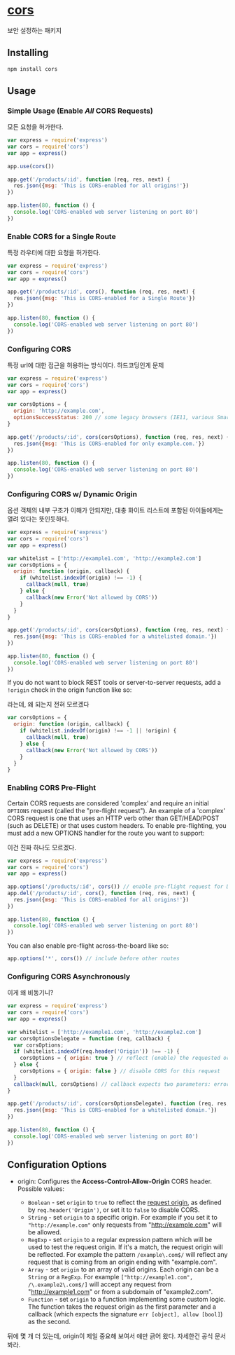 # [cors]( https://www.npmjs.com/package/cors )

보안 설정하는 패키지

## Installing

```bash
npm install cors
```

## Usage

### Simple Usage (Enable *All* CORS Requests)

모든 요청을 허가한다.

```js
var express = require('express')
var cors = require('cors')
var app = express()
 
app.use(cors())
 
app.get('/products/:id', function (req, res, next) {
  res.json({msg: 'This is CORS-enabled for all origins!'})
})
 
app.listen(80, function () {
  console.log('CORS-enabled web server listening on port 80')
})
```

### Enable CORS for a Single Route

특정 라우터에 대한 요청을 허가한다.

```js
var express = require('express')
var cors = require('cors')
var app = express()
 
app.get('/products/:id', cors(), function (req, res, next) {
  res.json({msg: 'This is CORS-enabled for a Single Route'})
})
 
app.listen(80, function () {
  console.log('CORS-enabled web server listening on port 80')
})
```

### Configuring CORS

특정 url에 대한 접근을 허용하는 방식이다. 하드코딩인게 문제

```js
var express = require('express')
var cors = require('cors')
var app = express()
 
var corsOptions = {
  origin: 'http://example.com',
  optionsSuccessStatus: 200 // some legacy browsers (IE11, various SmartTVs) choke on 204
}
 
app.get('/products/:id', cors(corsOptions), function (req, res, next) {
  res.json({msg: 'This is CORS-enabled for only example.com.'})
})
 
app.listen(80, function () {
  console.log('CORS-enabled web server listening on port 80')
})
```

### Configuring CORS w/ Dynamic Origin

옵션 객체의 내부 구조가 이해가 안되지만, 대충 화이트 리스트에 포함된 아이들에게는 열려 있다는 뜻인듯하다.

```js
var express = require('express')
var cors = require('cors')
var app = express()
 
var whitelist = ['http://example1.com', 'http://example2.com']
var corsOptions = {
  origin: function (origin, callback) {
    if (whitelist.indexOf(origin) !== -1) {
      callback(null, true)
    } else {
      callback(new Error('Not allowed by CORS'))
    }
  }
}
 
app.get('/products/:id', cors(corsOptions), function (req, res, next) {
  res.json({msg: 'This is CORS-enabled for a whitelisted domain.'})
})
 
app.listen(80, function () {
  console.log('CORS-enabled web server listening on port 80')
})
```



If you do not want to block REST tools or server-to-server requests, add a `!origin` check in the origin function like so:

라는데, 왜 되는지 전혀 모르겠다

```js
var corsOptions = {
  origin: function (origin, callback) {
    if (whitelist.indexOf(origin) !== -1 || !origin) {
      callback(null, true)
    } else {
      callback(new Error('Not allowed by CORS'))
    }
  }
}
```

### Enabling CORS Pre-Flight

Certain CORS requests are considered 'complex' and require an initial `OPTIONS` request (called the "pre-flight request"). An example of a 'complex' CORS request is one that uses an HTTP verb other than GET/HEAD/POST (such as DELETE) or that uses custom headers. To enable pre-flighting, you must add a new OPTIONS handler for the route you want to support:

이건 진짜 하나도 모르겠다.

```js
var express = require('express')
var cors = require('cors')
var app = express()
 
app.options('/products/:id', cors()) // enable pre-flight request for DELETE request
app.del('/products/:id', cors(), function (req, res, next) {
  res.json({msg: 'This is CORS-enabled for all origins!'})
})
 
app.listen(80, function () {
  console.log('CORS-enabled web server listening on port 80')
})
```

You can also enable pre-flight across-the-board like so:

```js
app.options('*', cors()) // include before other routes
```

### Configuring CORS Asynchronously

이게 왜 비동기니?

```js
var express = require('express')
var cors = require('cors')
var app = express()
 
var whitelist = ['http://example1.com', 'http://example2.com']
var corsOptionsDelegate = function (req, callback) {
  var corsOptions;
  if (whitelist.indexOf(req.header('Origin')) !== -1) {
    corsOptions = { origin: true } // reflect (enable) the requested origin in the CORS response
  } else {
    corsOptions = { origin: false } // disable CORS for this request
  }
  callback(null, corsOptions) // callback expects two parameters: error and options
}
 
app.get('/products/:id', cors(corsOptionsDelegate), function (req, res, next) {
  res.json({msg: 'This is CORS-enabled for a whitelisted domain.'})
})
 
app.listen(80, function () {
  console.log('CORS-enabled web server listening on port 80')
})
```

## Configuration Options

- origin: Configures the **Access-Control-Allow-Origin** CORS header. Possible values:

    - `Boolean` - set `origin` to `true` to reflect the [request origin](http://tools.ietf.org/html/draft-abarth-origin-09), as defined by `req.header('Origin')`, or set it to `false` to disable CORS.
    - `String` - set `origin` to a specific origin. For example if you set it to `"http://example.com"` only requests from "http://example.com" will be allowed.
    - `RegExp` - set `origin` to a regular expression pattern which will be used to test the request origin. If it's a match, the request origin will be reflected. For example the pattern `/example\.com$/` will reflect any request that is coming from an origin ending with "example.com".
    - `Array` - set `origin` to an array of valid origins. Each origin can be a `String` or a `RegExp`. For example `["http://example1.com", /\.example2\.com$/]` will accept any request from "http://example1.com" or from a subdomain of "example2.com".
    - `Function` - set `origin` to a function implementing some custom logic. The function takes the request origin as the first parameter and a callback (which expects the signature `err [object], allow [bool]`) as the second.

뒤에 몇 개 더 있는데, origin이 제일 중요해 보여서 얘만 긁어 왔다. 자세한건 공식 문서 봐라.